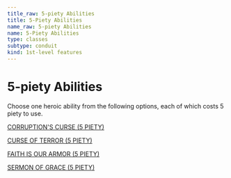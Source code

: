 ```yaml
---
title_raw: 5-piety Abilities
title: 5-Piety Abilities
name_raw: 5-piety Abilities
name: 5-Piety Abilities
type: classes
subtype: conduit
kind: 1st-level features
---
```


# 5-piety Abilities

Choose one heroic ability from the following options, each of which costs 5 piety to use.

[CORRUPTION'S CURSE (5 PIETY)](./Corruptions%20Curse.md)

[CURSE OF TERROR (5 PIETY)](./Curse%20Of%20Terror.md)

[FAITH IS OUR ARMOR (5 PIETY)](./Faith%20Is%20Our%20Armor.md)

[SERMON OF GRACE (5 PIETY)](./Sermon%20Of%20Grace.md)
